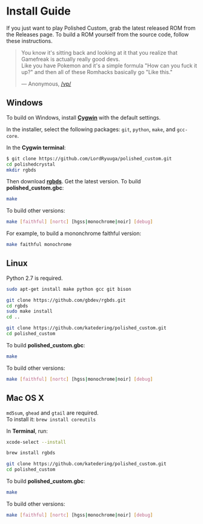 # Install Guide

If you just want to play Polished Custom, grab the latest released ROM from the Releases page. To build a ROM yourself from the source code, follow these instructions.

> You know it's sitting back and looking at it that you realize that Gamefreak is actually really good devs.  
> Like you have Pokemon and it's a simple formula "How can you fuck it up?" and then all of these Romhacks basically go "Like this."
>
> — Anonymous, [/vp/](https://boards.4channel.org/vp/)


## Windows

To build on Windows, install [**Cygwin**](http://cygwin.com/install.html) with the default settings.

In the installer, select the following packages: `git`, `python`, `make`, and `gcc-core`.

In the **Cygwin terminal**:

```bash
$ git clone https://github.com/LordRyuuga/polished_custom.git
cd polishedcrystal
mkdir rgbds
```

Then download [**rgbds**](https://rgbds.gbdev.io/). Get the latest version.
To build **polished_custom.gbc**:

```bash
make
```

To build other versions:

```bash
make [faithful] [nortc] [hgss|monochrome|noir] [debug]
```

For example, to build a mononchrome faithful version:

```bash
make faithful monochrome
```


## Linux

Python 2.7 is required.

```bash
sudo apt-get install make python gcc git bison

git clone https://github.com/gbdev/rgbds.git
cd rgbds
sudo make install
cd ..

git clone https://github.com/katedering/polished_custom.git
cd polished_custom
```

To build **polished_custom.gbc**:

```bash
make
```

To build other versions:

```bash
make [faithful] [nortc] [hgss|monochrome|noir] [debug]
```


## Mac OS X

`md5sum`, `ghead` and `gtail` are required.  
To install it: ```brew install coreutils```

In **Terminal**, run:

```bash
xcode-select --install

brew install rgbds

git clone https://github.com/katedering/polished_custom.git
cd polished_custom
```

To build **polished_custom.gbc**:

```bash
make
```

To build other versions:

```bash
make [faithful] [nortc] [hgss|monochrome|noir] [debug]
```
